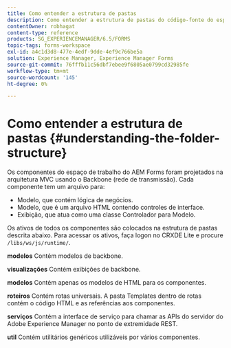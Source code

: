 ```yaml
---
title: Como entender a estrutura de pastas
description: Como entender a estrutura de pastas do código-fonte do espaço de trabalho do AEM Forms para personalizar.
contentOwner: robhagat
content-type: reference
products: SG_EXPERIENCEMANAGER/6.5/FORMS
topic-tags: forms-workspace
exl-id: a4c1d3d8-477e-4edf-9dde-4ef9c766be5a
solution: Experience Manager, Experience Manager Forms
source-git-commit: 76fffb11c56dbf7ebee9f6805ae0799cd32985fe
workflow-type: tm+mt
source-wordcount: '145'
ht-degree: 0%

---
```


# Como entender a estrutura de pastas {#understanding-the-folder-structure}

Os componentes do espaço de trabalho do AEM Forms foram projetados na arquitetura MVC usando o Backbone (rede de transmissão). Cada componente tem um arquivo para:

* Modelo, que contém lógica de negócios.
* Modelo, que é um arquivo HTML contendo controles de interface.
* Exibição, que atua como uma classe Controlador para Modelo.

Os ativos de todos os componentes são colocados na estrutura de pastas descrita abaixo. Para acessar os ativos, faça logon no CRXDE Lite e procure `/libs/ws/js/runtime/`.

**modelos** Contém modelos de backbone.

**visualizações** Contém exibições de backbone.

**modelos** Contém apenas os modelos de HTML para os componentes.

**roteiros** Contém rotas universais. A pasta Templates dentro de rotas contém o código HTML e as referências aos componentes.

**serviços** Contém a interface de serviço para chamar as APIs do servidor do Adobe Experience Manager no ponto de extremidade REST.

**util** Contém utilitários genéricos utilizáveis por vários componentes.
